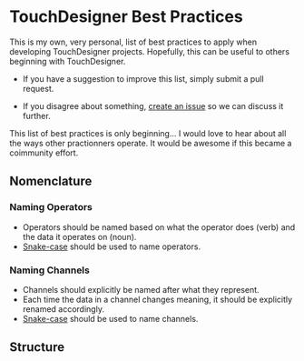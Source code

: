 # TouchDesigner Best Practices
This is my own, very personal, list of best practices to apply when developing TouchDesigner projects. Hopefully, this can be useful to others beginning with TouchDesigner. 

* If you have a suggestion to improve this list, simply submit a pull request.

* If you disagree about something, [create an issue](https://github.com/djipco/tdbp/issues/new) so we can discuss it further.

This list of best practices is only beginning... I would love to hear about all the ways other practionners operate. It would be awesome if this became a coimmunity effort.

## Nomenclature

### Naming Operators

* Operators should be named based on what the operator does (verb) and the data it operates on (noun). 
* [Snake-case](https://en.wikipedia.org/wiki/Snake_case) should be used to name operators.

### Naming Channels

* Channels should explicitly be named after what they represent. 
* Each time the data in a channel changes meaning, it should be explicitly renamed accordingly.
* [Snake-case](https://en.wikipedia.org/wiki/Snake_case) should be used to name channels.

## Structure

